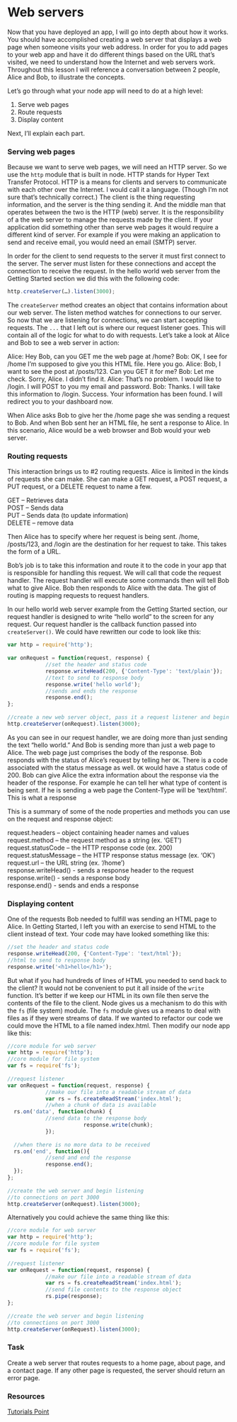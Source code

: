 # Web servers
 
Now that you have deployed an app, I will go into depth about how it works.  You should have accomplished creating a web server that displays a web page when someone visits your web address.  In order for you to add pages to your web app and have it do different things based on the URL that’s visited, we need to understand how the Internet and web servers work. Throughout this lesson I will reference a conversation between 2 people, Alice and Bob, to illustrate the concepts.
 
Let’s go through what your node app will need to do at a high level:
 
1. Serve web pages
2. Route requests  
3. Display content
 
Next, I’ll explain each part.
 
### Serving web pages
 
Because we want to serve web pages, we will need an HTTP server.  So we use the `http` module that is built in node.  HTTP stands for Hyper Text Transfer Protocol.  HTTP is a means for clients and servers to communicate with each other over the Internet.  I would call it a language. (Though I’m not sure that’s technically correct.)  The client is the thing requesting information, and the server is the thing sending it.  And the middle man that operates between the two is the HTTP (web) server.   It is the responsibility of a the web server to manage the requests made by the client.  If your application did something other than serve web pages it would require a different kind of server.  For example if you were making an application to send and receive email, you would need an email (SMTP) server.     
 
 
In order for the client to send requests to the server it must first connect to the server.  The server must listen for these connections and accept the connection to receive the request. In the hello world web server from the Getting Started section we did this with the following code:
 
```js
http.createServer(…).listen(3000);
```
 
The `createServer` method creates an object that contains information about our web server. The listen method watches for connections to our server.  So now that we are listening for connections, we can start accepting requests. The `...` that I left out is where our request listener goes. This will contain all of the logic for what to do with requests. Let’s take a look at Alice and Bob to see a web server in action:
 
Alice:  Hey Bob, can you GET me the web page at /home?
Bob:  OK, I see for /home I’m supposed to give you this HTML file.  Here you go.
Alice: Bob, I want to see the post at /posts/123. Can you GET it for me?
Bob: Let me check. Sorry, Alice. I didn’t find it.
Alice: That’s no problem. I would like to /login.  I will POST to you my email and password.
Bob: Thanks.  I will take this information to /login. Success. Your information has been found. I will redirect you to your dashboard now.
 
When Alice asks Bob to give her the /home page she was sending a request to Bob.  And when Bob sent her an HTML file, he sent a response to Alice.  In this scenario, Alice would be a web browser and Bob would your web server.

 
### Routing requests
 
This interaction brings us to #2 routing requests.  Alice is limited in the kinds of requests she can make.  She can make a GET request, a POST request, a PUT request, or a DELETE request to name a few.  
 
GET – Retrieves data  
POST – Sends data  
PUT – Sends data (to update information)  
DELETE – remove data   
 
Then Alice has to specify where her request is being sent.  /home, /posts/123, and /login are the destination for her request to take. This takes the form of a URL.
 
 Bob’s job is to take this information and route it to the code in your app that is responsible for handling this request.  We will call that code the request handler. The request handler will execute some commands then will tell Bob what to give Alice.  Bob then responds to Alice with the data.  The gist of routing is mapping requests to request handlers.
 
In our hello world web server example from the Getting Started section, our request handler is designed to write “hello world” to the screen for any request.  Our request handler is the callback function passed into `createServer()`. We could have rewritten our code to look like this:
 
```js
var http = require('http');
 
var onRequest = function(request, response) {
        	//set the header and status code
        	response.writeHead(200, {'Content-Type': 'text/plain'});
        	//text to send to response body
        	response.write('hello world');
        	//sends and ends the response
        	response.end();
};
 
//create a new web server object, pass it a request listener and begin listening to connections on port 3000
http.createServer(onRequest).listen(3000);
```
 
As you can see in our request handler, we are doing more than just sending the text “hello world.”  And Bob is sending more than just a web page to Alice.  The web page just comprises the body of the response.  Bob responds with the status of Alice’s request by telling her `OK`.  There is a code associated with the status message as well.  `OK` would have a status code of 200.  Bob can give Alice the extra information about the response via the header of the response.  For example he can tell her what type of content is being sent. If he is sending a web page the Content-Type will be ‘text/html’. This is what a response

This is a summary of some of the node properties and methods you can use on the request and response object:
 
request.headers – object containing header names and values  
request.method – the request method as a string (ex. ‘GET’)  
request.statusCode – the HTTP response code (ex. 200)  
request.statusMessage – the HTTP response status message (ex. ‘OK’)  
request.url – the URL string (ex. ‘/home’)  
response.writeHead() - sends a response header to the request  
response.write() - sends a response body  
response.end() - sends and ends a response  
 
### Displaying content
 
One of the requests Bob needed to fulfill was sending an HTML page to Alice.  In Getting Started, I left you with an exercise to send HTML to the client instead of text. Your code may have looked something like this:
 
```js
//set the header and status code
response.writeHead(200, {'Content-Type': 'text/html'});
//html to send to response body
response.write('<h1>hello</h1>');
```
 
But what if you had hundreds of lines of HTML you needed to send back to the client?  It would not be convenient to put it all inside of the `write` function.  It’s better if we keep our HTML in its own file then serve the contents of the file to the client. Node gives us a mechanism to do this with the `fs` (file system) module.  The `fs` module gives us a means to deal with files as if they were streams of data. If we wanted to refactor our code we could move the HTML to a file named index.html.  Then modify our node app like this:
 
```js
//core module for web server
var http = require('http');
//core module for file system
var fs = require('fs'); 
 
//request listener
var onRequest = function(request, response) {
        	//make our file into a readable stream of data
        	var rs = fs.createReadStream('index.html');
        	//when a chunk of data is available
  rs.on('data', function(chunk) {
        	//send data to the response body
                    	response.write(chunk);
        	});
 
  //when there is no more data to be received
  rs.on('end', function(){
        	//send and end the response
        	response.end();
  });
};
 
//create the web server and begin listening
//to connections on port 3000
http.createServer(onRequest).listen(3000); 
```
 
Alternatively you could achieve the same thing like this:
 
```js
//core module for web server
var http = require('http');
//core module for file system
var fs = require('fs'); 
 
//request listener
var onRequest = function(request, response) {
        	//make our file into a readable stream of data
        	var rs = fs.createReadStream('index.html');
        	//send file contents to the response object
        	rs.pipe(response);
};
 
//create the web server and begin listening
//to connections on port 3000
http.createServer(onRequest).listen(3000); 
```
 
### Task
 
Create a web server that routes requests to a home page, about page, and a contact page.  If any other page is requested, the server should return an error page.
 
 
### Resources
[Tutorials Point](https://www.tutorialspoint.com/http)


